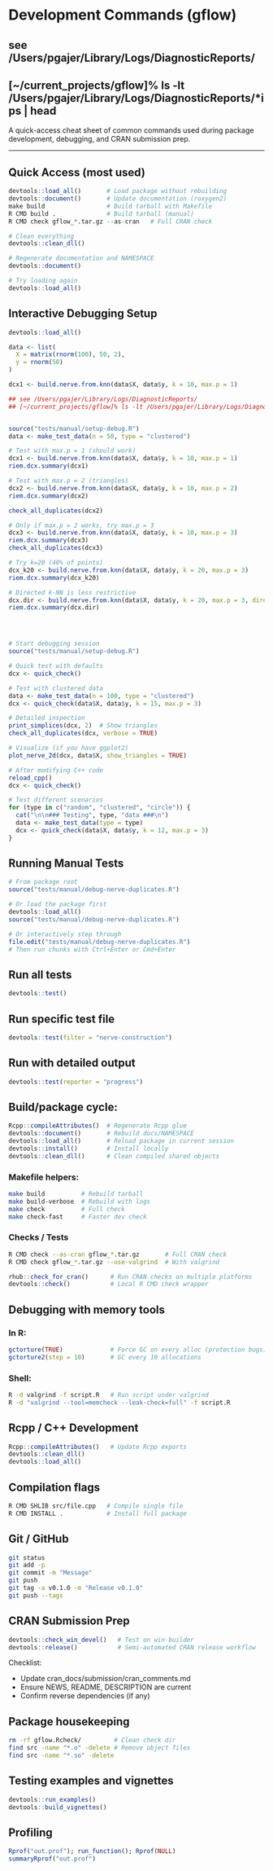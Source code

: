 # Development Commands (gflow)

## see /Users/pgajer/Library/Logs/DiagnosticReports/
## [~/current_projects/gflow]% ls -lt /Users/pgajer/Library/Logs/DiagnosticReports/*ips | head


A quick-access cheat sheet of common commands used during package development,
debugging, and CRAN submission prep.

---

## Quick Access (most used)
```r
devtools::load_all()       # Load package without rebuilding
devtools::document()       # Update documentation (roxygen2)
make build                 # Build tarball with Makefile
R CMD build .              # Build tarball (manual)
R CMD check gflow_*.tar.gz --as-cran   # Full CRAN check

# Clean everything
devtools::clean_dll()

# Regenerate documentation and NAMESPACE
devtools::document()

# Try loading again
devtools::load_all()
```

## Interactive Debugging Setup
```r
devtools::load_all()

data <- list(
  X = matrix(rnorm(100), 50, 2),
  y = rnorm(50)
)

dcx1 <- build.nerve.from.knn(data$X, data$y, k = 10, max.p = 1)

## see /Users/pgajer/Library/Logs/DiagnosticReports/
## [~/current_projects/gflow]% ls -lt /Users/pgajer/Library/Logs/DiagnosticReports/*ips | head


source("tests/manual/setup-debug.R")
data <- make_test_data(n = 50, type = "clustered")

# Test with max.p = 1 (should work)
dcx1 <- build.nerve.from.knn(data$X, data$y, k = 10, max.p = 1)
riem.dcx.summary(dcx1)

# Test with max.p = 2 (triangles)
dcx2 <- build.nerve.from.knn(data$X, data$y, k = 10, max.p = 2)
riem.dcx.summary(dcx2)

check_all_duplicates(dcx2)

# Only if max.p = 2 works, try max.p = 3
dcx3 <- build.nerve.from.knn(data$X, data$y, k = 10, max.p = 3)
riem.dcx.summary(dcx3)
check_all_duplicates(dcx3)

# Try k=20 (40% of points)
dcx_k20 <- build.nerve.from.knn(data$X, data$y, k = 20, max.p = 3)
riem.dcx.summary(dcx_k20)

# Directed k-NN is less restrictive
dcx.dir <- build.nerve.from.knn(data$X, data$y, k = 20, max.p = 3, directed.knn = TRUE)
riem.dcx.summary(dcx.dir)




# Start debugging session
source("tests/manual/setup-debug.R")

# Quick test with defaults
dcx <- quick_check()

# Test with clustered data
data <- make_test_data(n = 100, type = "clustered")
dcx <- quick_check(data$X, data$y, k = 15, max.p = 3)

# Detailed inspection
print_simplices(dcx, 2)  # Show triangles
check_all_duplicates(dcx, verbose = TRUE)

# Visualize (if you have ggplot2)
plot_nerve_2d(dcx, data$X, show_triangles = TRUE)

# After modifying C++ code
reload_cpp()
dcx <- quick_check()

# Test different scenarios
for (type in c("random", "clustered", "circle")) {
  cat("\n\n### Testing", type, "data ###\n")
  data <- make_test_data(type = type)
  dcx <- quick_check(data$X, data$y, k = 12, max.p = 3)
}
```

## Running Manual Tests
```r
# From package root
source("tests/manual/debug-nerve-duplicates.R")

# Or load the package first
devtools::load_all()
source("tests/manual/debug-nerve-duplicates.R")

# Or interactively step through
file.edit("tests/manual/debug-nerve-duplicates.R")
# Then run chunks with Ctrl+Enter or Cmd+Enter
```

## Run all tests
```r
devtools::test()
```

## Run specific test file
```r
devtools::test(filter = "nerve-construction")
```

## Run with detailed output
```r
devtools::test(reporter = "progress")
```

## Build/package cycle:
```r
Rcpp::compileAttributes()  # Regenerate Rcpp glue
devtools::document()       # Rebuild docs/NAMESPACE
devtools::load_all()       # Reload package in current session
devtools::install()        # Install locally
devtools::clean_dll()      # Clean compiled shared objects
```

### Makefile helpers:
```bash
make build          # Rebuild tarball
make build-verbose  # Rebuild with logs
make check          # Full check
make check-fast     # Faster dev check
```

### Checks / Tests
```bash
R CMD check --as-cran gflow_*.tar.gz       # Full CRAN check
R CMD check gflow_*.tar.gz --use-valgrind  # With valgrind
```

```r
rhub::check_for_cran()      # Run CRAN checks on multiple platforms
devtools::check()           # Local R CMD check wrapper
```

## Debugging with memory tools
### In R:
```r
gctorture(TRUE)             # Force GC on every alloc (protection bugs)
gctorture2(step = 10)       # GC every 10 allocations
```

### Shell:
```bash
R -d valgrind -f script.R   # Run script under valgrind
R -d "valgrind --tool=memcheck --leak-check=full" -f script.R
```

## Rcpp / C++ Development
```r
Rcpp::compileAttributes()   # Update Rcpp exports
devtools::clean_dll()
devtools::load_all()
```

## Compilation flags
```bash
R CMD SHLIB src/file.cpp   # Compile single file
R CMD INSTALL .            # Install full package
```

## Git / GitHub
```bash
git status
git add -p
git commit -m "Message"
git push
git tag -a v0.1.0 -m "Release v0.1.0"
git push --tags
```

## CRAN Submission Prep
```r
devtools::check_win_devel()   # Test on win-builder
devtools::release()           # Semi-automated CRAN release workflow
```

Checklist:
- Update cran_docs/submission/cran_comments.md
- Ensure NEWS, README, DESCRIPTION are current
- Confirm reverse dependencies (if any)

## Package housekeeping
```bash
rm -rf gflow.Rcheck/         # Clean check dir
find src -name "*.o" -delete # Remove object files
find src -name "*.so" -delete
```

## Testing examples and vignettes
```r
devtools::run_examples()
devtools::build_vignettes()
```

## Profiling
```r
Rprof("out.prof"); run_function(); Rprof(NULL)
summaryRprof("out.prof")
```


